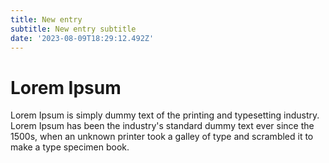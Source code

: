 ```yaml
---
title: New entry
subtitle: New entry subtitle
date: '2023-08-09T18:29:12.492Z'
---
```

# Lorem Ipsum
  Lorem Ipsum is simply dummy text of the printing and typesetting industry. Lorem Ipsum has been the industry's standard dummy text ever since the 1500s, when an unknown printer took a galley of type and scrambled it to make a type specimen book.
    
